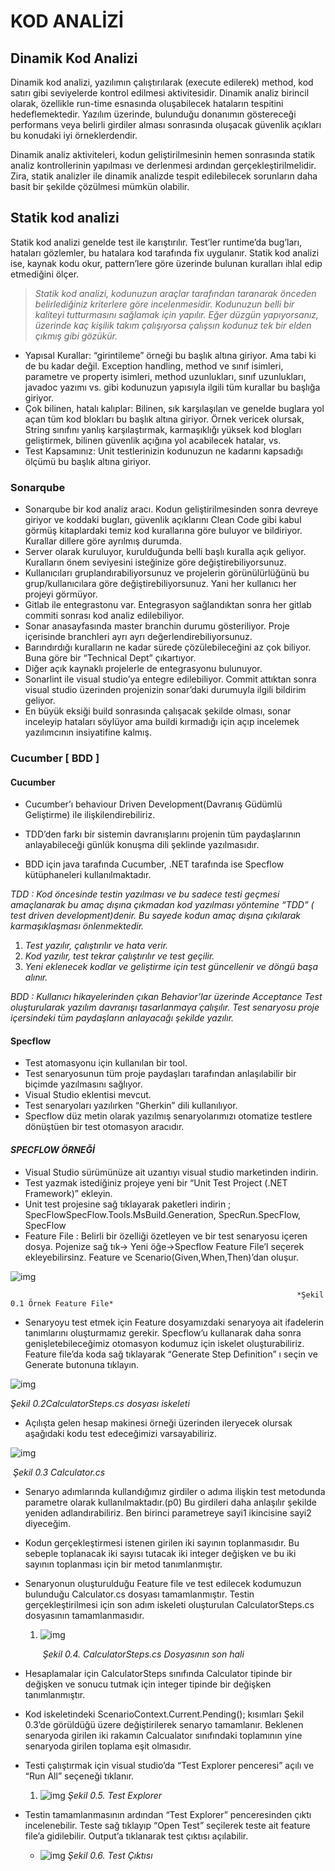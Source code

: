 
# KOD ANALİZİ

## Dinamik Kod Analizi



Dinamik kod analizi, yazılımın çalıştırılarak (execute edilerek) method, kod satırı gibi seviyelerde kontrol edilmesi aktivitesidir. Dinamik analiz birincil olarak, özellikle run-time esnasında oluşabilecek hataların tespitini hedeflemektedir. Yazılım üzerinde, bulunduğu donanımın göstereceği performans veya belirli girdiler alması sonrasında oluşacak güvenlik açıkları bu konudaki iyi örneklerdendir.

Dinamik analiz aktiviteleri, kodun geliştirilmesinin hemen sonrasında statik analiz kontrollerinin yapılması ve derlenmesi ardından gerçekleştirilmelidir. Zira, statik analizler ile dinamik analizde tespit edilebilecek sorunların daha basit bir şekilde çözülmesi mümkün olabilir.



## **Statik kod analizi**

Statik kod analizi genelde test ile karıştırılır. Test’ler runtime’da bug’ları, hataları gözlemler, bu hatalara kod tarafında fix uygulanır. Statik kod analizi ise, kaynak kodu okur, pattern’lere göre üzerinde bulunan kuralları ihlal edip etmediğini ölçer.

> *Statik kod analizi, kodunuzun araçlar tarafından taranarak önceden belirlediğiniz kriterlere göre incelenmesidir. Kodunuzun belli bir kaliteyi tutturmasını sağlamak için yapılır. Eğer düzgün yapıyorsanız, üzerinde kaç kişilik takım çalışıyorsa çalışsın kodunuz tek bir elden çıkmış gibi gözükür.*

- Yapısal Kurallar: “girintileme” örneği bu başlık altına giriyor. Ama tabi ki de bu kadar değil. Exception handling, method ve sınıf isimleri, parametre ve property isimleri, method uzunlukları, sınıf uzunlukları, javadoc yazımı vs. gibi kodunuzun yapısıyla ilgili tüm kurallar bu başlığa giriyor.
- Çok bilinen, hatalı kalıplar: Bilinen, sık karşılaşılan ve genelde buglara yol açan tüm kod blokları bu başlık altına giriyor. Örnek vericek olursak, String sınıfını yanlış karşılaştırmak, karmaşıklığı yüksek kod blogları geliştirmek, bilinen güvenlik açığına yol acabilecek hatalar, vs.
- Test Kapsamınız: Unit testlerinizin kodunuzun ne kadarını kapsadığı ölçümü bu başlık altına giriyor.

### Sonarqube

- Sonarqube bir kod analiz aracı. Kodun geliştirilmesinden sonra devreye giriyor ve koddaki bugları, güvenlik açıklarını Clean Code gibi kabul görmüş kitaplardaki temiz kod kurallarına göre buluyor ve bildiriyor. Kurallar dillere göre ayrılmış durumda. 
- Server olarak kuruluyor, kurulduğunda belli başlı kuralla açık geliyor. Kuralların önem seviyesini isteğinize göre değiştirebiliyorsunuz.
- Kullanıcıları gruplandırabiliyorsunuz ve projelerin görünülürlüğünü bu grup/kullanıcılara göre değiştirebiliyorsunuz. Yani her kullanıcı her projeyi görmüyor.
- Gitlab ile entegrastonu var. Entegrasyon sağlandıktan sonra her gitlab commiti sonrası kod analiz edilebiliyor.
- Sonar anasayfasında master branchin durumu gösteriliyor. Proje içerisinde branchleri ayrı ayrı değerlendirebiliyorsunuz.
- Barındırdığı kuralların ne kadar sürede çözülebileceğini az çok biliyor. Buna göre bir “Technical Dept” çıkartıyor. 
- Diğer açık kaynaklı projelerle de entegrasyonu bulunuyor. 
- Sonarlint ile visual studio’ya entegre edilebiliyor. Commit attıktan sonra visual studio üzerinden projenizin sonar’daki durumuyla ilgili bildirim geliyor.
- En büyük eksiği build sonrasında çalışacak şekilde olması, sonar inceleyip hataları söylüyor ama buildi kırmadığı için açıp incelemek yazılımcının insiyatifine kalmış. 

### **Cucumber [ BDD ]**

#### Cucumber

- Cucumber’ı behaviour Driven Development(Davranış Güdümlü Geliştirme) ile ilişkilendirebiliriz.

- TDD’den farkı bir sistemin davranışlarını projenin tüm paydaşlarının anlayabileceği günlük konuşma dili şeklinde yazılmasıdır.

-  BDD için java tarafında Cucumber, .NET tarafında ise Specflow kütüphaneleri kullanılmaktadır.

  

*TDD : Kod öncesinde testin yazılması ve bu sadece testi geçmesi amaçlanarak bu amaç dışına çıkmadan kod yazılması yöntemine “TDD” ( test driven development)denir. Bu sayede kodun amaç dışına çıkılarak karmaşıklaşması önlenmektedir.*

1.  *Test yazılır, çalıştırılır ve hata verir.*
2. *Kod yazılır, test tekrar çalıştırılır ve test geçilir.*
3. *Yeni eklenecek kodlar ve geliştirme için test güncellenir ve döngü başa alınır.*

*BDD : Kullanıcı hikayelerinden çıkan Behavior’lar üzerinde Acceptance Test oluşturularak yazılım davranışı tasarlanmaya çalışılır. Test senaryosu proje içersindeki tüm paydaşların anlayacağı şekilde yazılır.*

#### Specflow

- Test atomasyonu için kullanılan bir tool.
- Test senaryosunun tüm proje paydaşları tarafından anlaşılabilir bir biçimde yazılmasını sağlıyor.
- Visual Studio eklentisi mevcut.
- Test senaryoları yazılırken “Gherkin” dili kullanılıyor.
- Specflow düz metin olarak yazılmış senaryolarımızı otomatize testlere dönüştüen bir test otomasyon aracıdır. 

#### *SPECFLOW ÖRNEĞİ*

- Visual Studio sürümünüze ait uzantıyı visual studio marketinden indirin.
- Test yazmak istediğiniz projeye yeni bir “Unit Test Project (.NET Framework)” ekleyin.
- Unit test projesine sağ tıklayarak  paketleri indirin ; SpecFlowSpecFlow.Tools.MsBuild.Generation, SpecRun.SpecFlow, SpecFlow
- Feature File : Belirli bir özelliği özetleyen ve bir test senaryosu içeren dosya. Pojenize sağ tık-> Yeni öğe->Specflow Feature File’I seçerek ekleyebilirsinz. Feature ve Scenario(Given,When,Then)’dan oluşur. 

![img](https://lh5.googleusercontent.com/N2c17U1I4tB1V4gbUQpVmmmB_L-De3QsWc_qx8n7r9YD2-L_O7oXdBHR7MvAz1UBTT30si888lO8sBfl4XAdRsU1FC6TtB7-AnZSnKk4Wq-y6Zgn3ZVrkDQnybyJ4w6H5AMCfEY4)

 																	*Şekil 0.1 Örnek Feature File*

- Senaryoyu test etmek için Feature dosyamızdaki senaryoya ait ifadelerin tanımlarını oluşturmamız gerekir. Specflow’u kullanarak daha sonra genişletebileceğimiz otomasyon kodumuz için iskelet oluşturabiliriz. Feature file’da koda sağ tıklayarak “Generate Step Definition” ı seçin ve Generate butonuna tıklayın.

 ![img](https://lh6.googleusercontent.com/dLiT9-xK8VRlxzV6IwacD-nKzKR2lKE0Rb8z8GyK3TOVP1Lkf1carBG3dW8lnaGE0SDAkD6HMK-HnNfepJYvjMjTgj0gk0y5r4mP6WKr1PP999Cp8M0eKYMtFkZQhM2WCDOPt1MZ)

*Şekil 0.2CalculatorSteps.cs dosyası iskeleti*

- Açılışta gelen hesap makinesi örneği üzerinden ileryecek olursak aşağıdaki kodu test edeceğimizi varsayabiliriz.

![img](https://lh4.googleusercontent.com/ChqrHD0y616YLc770IKdEHNHIxTPmQ7CoKv0S410NOmIVP6gjq76Wk9eQb3Iwy94SvuDoFD47HjyW_IJd4lTnomjPw8FbfxL4nilhbVV6LFXu1jXVNkcf0oTdNIwFDqrkYji9Vwp)

​																			*Şekil 0.3 Calculator.cs*

- Senaryo adımlarında kullandığımız girdiler o adıma ilişkin test metodunda parametre olarak kullanılmaktadır.(p0) Bu girdileri daha anlaşılır şekilde yeniden adlandırabiliriz. Ben birinci parametreye sayi1 ikincisine sayi2 diyeceğim.

- Kodun gerçekleştirmesi istenen girilen iki sayının toplanmasıdır. Bu sebeple toplanacak iki sayısı tutacak iki integer değişken ve bu iki sayının toplanması için bir metod tanımlanmıştır.

- Senaryonun oluşturulduğu Feature file ve test edilecek kodumuzun bulunduğu Calculator.cs dosyası tamamlanmıştır. Testin gerçekleştirilmesi için son adım iskeleti oluşturulan CalculatorSteps.cs dosyasının tamamlanmasıdır.

  1. ![img](https://lh3.googleusercontent.com/IXQb0JVDKwrdhZCd4rJSn5dztg8crQGftDo6EwyLpc7SzURpRcW0as5zZYAOvgx9E2LS7O9Ch_VZ3qXdTBOwIcqbNbPBn6J1vgpthIxwXkAX558mQ6dcXBlrr_LOKhLGaWCshyI_)

     ​											*Şekil 0.4. CalculatorSteps.cs Dosyasının son hali*

- Hesaplamalar için CalculatorSteps sınıfında Calculator tipinde bir değişken ve sonucu tutmak için integer tipinde bir değişken tanımlanmıştır.
- Kod iskeletindeki ScenarioContext.Current.Pending(); kısımları Şekil 0.3’de görüldüğü üzere değiştirilerek senaryo tamamlanır. Beklenen senaryoda girilen iki rakamın Calcualator sınıfındaki toplamının yine senaryoda girilen toplama eşit olmasıdır.
- Testi çalıştırmak için visual studio’da “Test Explorer penceresi” açılı ve “Run All” seçeneği tıklanır.
  1. ![img](https://lh6.googleusercontent.com/e7cDX-kcc2RAseTFcPeZUOHe44VcUZRbkiX7IBCCZimOwBA5JFfx0sZ_ZNhdLbu5nCIcEWWDj8-L5lbsno1avGM2l1OcR7er4MWXF8-1vVFoRg7gCEup6vm7lHGNt4pqLRNAj7jt)														*Şekil 0.5. Test Explorer*

- Testin tamamlanmasının ardından “Test Explorer” penceresinden çıktı incelenebilir. Teste sağ tıklayıp “Open Test” seçilerek teste ait feature file’a gidilebilir. Output’a tıklanarak test çıktısı açılabilir.
  - ![img](https://lh6.googleusercontent.com/9oeLS3ys6TwMC1XmESJo4I3j9XfhlfoK-Is2eXIRBC3uG7KNyXNfJGWxpit5eDHPGfcztxc04yyFtahYFhsoehaYSzXtvKqbH1BWDmukiK5qbeB-vFzoWJS-7MZmNeNXupl9Sx71)																			*Şekil 0.6. Test Çıktısı*
